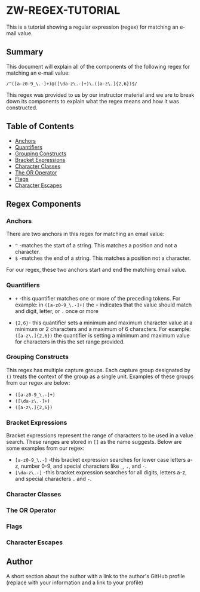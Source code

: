 # ZW-REGEX-TUTORIAL

This is a tutorial showing a regular expression (regex) for matching an e-mail value.

## Summary

This document will explain all of the components of the following regex for matching an e-mail value:

`/^([a-z0-9_\.-]+)@([\da-z\.-]+)\.([a-z\.]{2,6})$/`

This regex was provided to us by our instructor material and we are to break down its components to explain what the regex means and how it was constructed.

## Table of Contents

- [Anchors](#anchors)
- [Quantifiers](#quantifiers)
- [Grouping Constructs](#grouping-constructs)
- [Bracket Expressions](#bracket-expressions)
- [Character Classes](#character-classes)
- [The OR Operator](#the-or-operator)
- [Flags](#flags)
- [Character Escapes](#character-escapes)

## Regex Components

### Anchors
There are two anchors in this regex for matching an email value: 

* `^` -matches the start of a string. This matches a position and not a character.
* `$` -matches the end of a string. This matches a position not a character.

For our regex, these two anchors start and end the matching email value.


### Quantifiers

* `+` -this quantifier matches one or more of the preceding tokens. For example: in `([a-z0-9_\.-]+)` the `+` indicates that the value should match and digit, letter, or `.` once or more

* `{2,6}`- this quantifier sets a minimum and maximum character value at a minimum or 2 characters and a maximum of 6 characters. For example: `([a-z\.]{2,6})` the quantifier is setting a minimum and maximum value for characters in this the set range provided.

### Grouping Constructs
This regex has multiple capture groups. Each capture group designated by `()` treats the context of the group as a single unit. Examples of these groups from our regex are below:

* `([a-z0-9_\.-]+)` 
* `([\da-z\.-]+)`
* `([a-z\.]{2,6})`

### Bracket Expressions

Bracket expressions represent the range of characters to be used in a value search. These ranges are stored in `[]` as the name suggests. Below are some examples from our regex:

* `[a-z0-9_\.-]` -this bracket expression searches for lower case letters a-z, number 0-9, and special characters like `_`, `.`, and `-`.
* `[\da-z\.-]` -this bracket expression searches for all digits, letters a-z, and special characters `.` and `-`.

### Character Classes

### The OR Operator

### Flags

### Character Escapes

## Author

A short section about the author with a link to the author's GitHub profile (replace with your information and a link to your profile)
